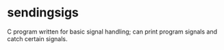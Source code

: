 # sendingsigs
C program written for basic signal handling; can print program signals and catch certain signals.

